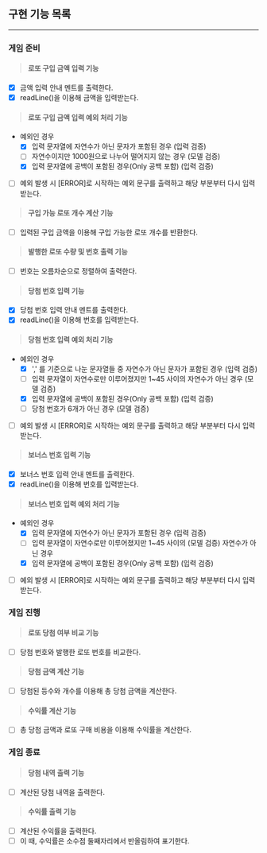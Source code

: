 ## 구현 기능 목록

---

### 게임 준비
> #### 로또 구입 금액 입력 기능
- [X] 금액 입력 안내 멘트를 출력한다.
- [X] readLine()을 이용해 금액을 입력받는다.

> #### 로또 구입 금액 입력 예외 처리 기능
- 예외인 경우
    - [X] 입력 문자열에 자연수가 아닌 문자가 포함된 경우 (입력 검증)
    - [ ] 자연수이지만 1000원으로 나누어 떨어지지 않는 경우 (모델 검증)
    - [X] 입력 문자열에 공백이 포함된 경우(Only 공백 포함) (입력 검증)
- [ ] 예외 발생 시 [ERROR]로 시작하는 예외 문구를 출력하고
  해당 부분부터 다시 입력 받는다.

> #### 구입 가능 로또 개수 계산 기능
- [ ] 입력된 구입 금액을 이용해 구입 가능한 로또 개수를 반환한다.

> #### 발행한 로또 수량 및 번호 출력 기능
- [ ] 번호는 오름차순으로 정렬하여 출력한다.

> #### 당첨 번호 입력 기능
- [X] 당첨 번호 입력 안내 멘트를 출력한다.
- [X] readLine()을 이용해 번호를 입력받는다.

> #### 당첨 번호 입력 예외 처리 기능
- 예외인 경우
  - [X] ',' 를 기준으로 나눈 문자열들 중 자연수가 아닌 문자가 포함된 경우 (입력 검증)
  - [ ] 입력 문자열이 자연수로만 이루어졌지만 1~45 사이의 
    자연수가 아닌 경우 (모델 검증)
  - [X] 입력 문자열에 공백이 포함된 경우(Only 공백 포함) (입력 검증)
  - [ ] 당첨 번호가 6개가 아닌 경우 (모델 검증)
- [ ] 예외 발생 시 [ERROR]로 시작하는 예외 문구를 출력하고
    해당 부분부터 다시 입력 받는다.

> #### 보너스 번호 입력 기능
- [X] 보너스 번호 입력 안내 멘트를 출력한다.
- [X] readLine()을 이용해 번호를 입력받는다.

> #### 보너스 번호 입력 예외 처리 기능
- 예외인 경우
  - [X] 입력 문자열에 자연수가 아닌 문자가 포함된 경우 (입력 검증)
  - [ ] 입력 문자열이 자연수로만 이루어졌지만 1~45 사이의 (모델 검증)
    자연수가 아닌 경우
  - [X] 입력 문자열에 공백이 포함된 경우(Only 공백 포함) (입력 검증)
- [ ] 예외 발생 시 [ERROR]로 시작하는 예외 문구를 출력하고
  해당 부분부터 다시 입력 받는다.
  
### 게임 진행
> #### 로또 당첨 여부 비교 기능
- [ ] 당첨 번호와 발행한 로또 번호를 비교한다.

> #### 당첨 금액 계산 기능
- [ ] 당첨된 등수와 개수를 이용해 총 당첨 금액을 계산한다.

> #### 수익률 계산 기능
- [ ] 총 당첨 금액과 로또 구매 비용을 이용해 수익률을 계산한다.

### 게임 종료
> #### 당첨 내역 출력 기능
- [ ] 계산된 당첨 내역을 출력한다.

> #### 수익률 출력 기능
- [ ] 계산된 수익률을 출력한다.
- [ ] 이 때, 수익률은 소수점 둘째자리에서 반올림하여 표기한다.